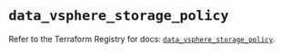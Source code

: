 # `data_vsphere_storage_policy`

Refer to the Terraform Registry for docs: [`data_vsphere_storage_policy`](https://registry.terraform.io/providers/hashicorp/vsphere/2.7.0/docs/data-sources/storage_policy).
